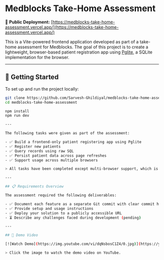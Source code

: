 # Medblocks Take-Home Assessment

🔗 **Public Deployment:** [https://medblocks-take-home-assessment.vercel.app/](https://medblocks-take-home-assessment.vercel.app/)

This is a Vite-powered frontend application developed as part of a take-home assessment for Medblocks. The goal of this project is to create a lightweight, browser-based patient registration app using [Pglite](https://github.com/lvce-editor/pglite), a SQLite implementation for the browser.

---

## 🚀 Getting Started

To set up and run the project locally:

```bash
git clone https://github.com/Sarvesh-Ghildiyal/medblocks-take-home-assessment.git
cd medblocks-take-home-assessment

npm install
npm run dev

---

The following tasks were given as part of the assessment:

- ✅ Build a frontend-only patient registering app using Pglite  
- ✅ Register new patients  
- ✅ Query records using raw SQL  
- ✅ Persist patient data across page refreshes  
- ✅ Support usage across multiple browsers  

> All tasks have been completed except multi-browser support, which is currently under review.

---

## 📋 Requirements Overview

The assessment required the following deliverables:

- ✅ Document each feature as a separate Git commit with clear commit history  
- ✅ Provide setup and usage instructions  
- ✅ Deploy your solution to a publicly accessible URL  
- ⏳ Describe any challenges faced during development (pending)

---

## 🎥 Demo Video

[![Watch Demo](https://img.youtube.com/vi/dqNsbosC1Z4/0.jpg)](https://youtu.be/dqNsbosC1Z4)

> Click the image to watch the demo video on YouTube.